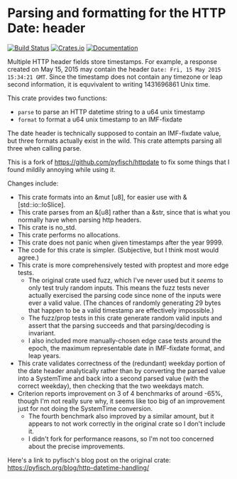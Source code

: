 # Parsing and formatting for the HTTP Date: header

[![Build Status](https://travis-ci.org/jayshua/date_header.svg?branch=master)](https://travis-ci.org/jayshua/date_header)
[![Crates.io](https://img.shields.io/crates/v/date_header.svg)](https://crates.io/crates/date_header)
[![Documentation](https://docs.rs/date_header/badge.svg)](https://docs.rs/date_header)

Multiple HTTP header fields store timestamps.
For example, a response created on May 15, 2015 may contain the header
`Date: Fri, 15 May 2015 15:34:21 GMT`. Since the timestamp does not
contain any timezone or leap second information, it is equvivalent to
writing 1431696861 Unix time.

This crate provides two functions:

* `parse` to parse an HTTP datetime string to a u64 unix timestamp
* `format` to format a u64 unix timestamp to an IMF-fixdate

The date header is technically supposed to contain an IMF-fixdate value, but three formats
actually exist in the wild. This crate attempts parsing all three when calling parse.

This is a fork of <https://github.com/pyfisch/httpdate> to fix some things that I found mildily annoying while using it.

Changes include:

- This crate formats into an &mut \[u8\], for easier use with &\[std::io::IoSlice\].
- This crate parses from an &\[u8\] rather than a &str, since that is what you normally have when parsing http headers.
- This crate is no_std.
- This crate performs no allocations.
- This crate does not panic when given timestamps after the year 9999.
- The code for this crate is simpler. (Subjective, but I think most would agree.)
- This crate is more comprehensively tested with proptest and more edge tests.
	- The original crate used fuzz, which I've never used but it *seems* to only test truly random inputs. This means the fuzz tests never actually exercised the parsing code since none of the inputs were ever a valid value. (The chances of randomly generating 29 bytes that happen to be a valid timestamp are effectively impossible.)
	- The fuzz/prop tests in this crate generate random valid inputs and assert that the parsing succeeds and that parsing/decoding is invariant.
	- I also included more manually-chosen edge case tests around the epoch, the maximum representable date in IMF-fixdate format, and leap years.
- This crate validates correctness of the (redundant) weekday portion of the date header analytically rather than by converting the parsed value into a SystemTime and back into a second parsed value (with the correct weekday), then checking that the two weekdays match.
- Criterion reports improvement on 3 of 4 benchmarks of around -65%, though I'm not really sure why, it seems like too big of an improvement just for not doing the SystemTime conversion.
	- The fourth benchmark also improved by a similar amount, but it appears to not work correctly in the original crate so I don't include it.
	- I didn't fork for performance reasons, so I'm not too concerned about the precise improvements.

Here's a link to pyfisch's blog post on the original crate: <https://pyfisch.org/blog/http-datetime-handling/>
